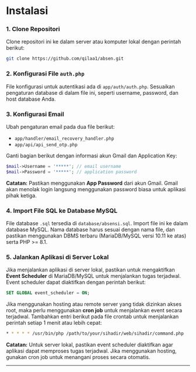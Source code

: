 # Instalasi

### 1. Clone Repositori
Clone repositori ini ke dalam server atau komputer lokal dengan perintah berikut:
```bash
git clone https://github.com/qilaa1/absen.git
```

### 2. Konfigurasi File `auth.php`
File konfigurasi untuk autentikasi ada di `app/auth/auth.php`. Sesuaikan pengaturan database di dalam file ini, seperti username, password, dan host database Anda.

### 3. Konfigurasi Email
Ubah pengaturan email pada dua file berikut:
- `app/handler/email_recovery_handler.php`
- `app/api/api_send_otp.php`

Ganti bagian berikut dengan informasi akun Gmail dan Application Key:
```php
$mail->Username = '*****'; // email username
$mail->Password = '*****'; // application password
```

**Catatan:** Pastikan menggunakan **App Password** dari akun Gmail. Gmail akan menolak login langsung menggunakan password biasa untuk aplikasi pihak ketiga.

### 4. Import File SQL ke Database MySQL
File database `.sql` tersedia di `database/absensi.sql`. Import file ini ke dalam database MySQL. Nama database harus sesuai dengan nama file, dan pastikan menggunakan DBMS terbaru (MariaDB/MySQL versi 10.11 ke atas) serta PHP >= 8.1.


### 5. Jalankan Aplikasi di Server Lokal
Jika menjalankan aplikasi di server lokal, pastikan untuk mengaktifkan **Event Scheduler** di MariaDB/MySQL untuk menjalankan tugas terjadwal. Event scheduler dapat diaktifkan dengan perintah berikut:
```sql
SET GLOBAL event_scheduler = ON;
```

Jika menggunakan hosting atau remote server yang tidak dizinkan akses root, maka perlu menggunakan **cron job** untuk menjalankan event secara terjadwal. Tambahkan entri berikut pada file crontab untuk menjalankan perintah setiap 1 menit atau lebih cepat:
```bash
* * * * * /usr/bin/php /path/to/your/sihadir/web/sihadir/command.php
```

**Catatan:** Untuk server lokal, pastikan event scheduler diaktifkan agar aplikasi dapat memproses tugas terjadwal. Jika menggunakan hosting, gunakan cron job untuk menangani proses secara otomatis.

---